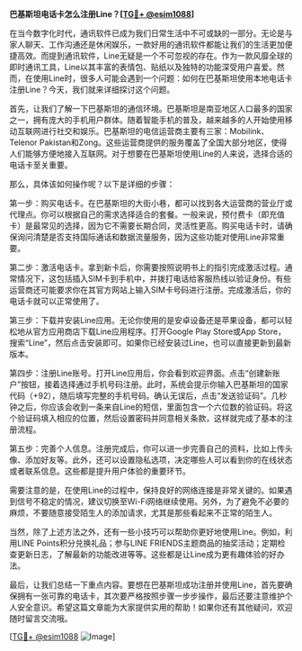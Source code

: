 **巴基斯坦电话卡怎么注册Line？[[TG💪+ @esim1088](https://t.me/s/esim1088)]**

在当今数字化时代，通讯软件已成为我们日常生活中不可或缺的一部分。无论是与家人聊天、工作沟通还是休闲娱乐，一款好用的通讯软件都能让我们的生活更加便捷高效。而提到通讯软件，Line无疑是一个不可忽视的存在。作为一款风靡全球的即时通讯工具，Line以其丰富的表情包、贴纸以及独特的功能深受用户喜爱。然而，在使用Line时，很多人可能会遇到一个问题：如何在巴基斯坦使用本地电话卡注册Line？今天，我们就来详细探讨这个问题。

首先，让我们了解一下巴基斯坦的通信环境。巴基斯坦是南亚地区人口最多的国家之一，拥有庞大的手机用户群体。随着智能手机的普及，越来越多的人开始使用移动互联网进行社交和娱乐。巴基斯坦的电信运营商主要有三家：Mobilink、Telenor Pakistan和Zong。这些运营商提供的服务覆盖了全国大部分地区，使得人们能够方便地接入互联网。对于想要在巴基斯坦使用Line的人来说，选择合适的电话卡至关重要。

那么，具体该如何操作呢？以下是详细的步骤：

第一步：购买电话卡。在巴基斯坦的大街小巷，都可以找到各大运营商的营业厅或代理点。你可以根据自己的需求选择适合的套餐。一般来说，预付费卡（即充值卡）是最常见的选择，因为它不需要长期合同，灵活性更高。购买电话卡时，请确保询问清楚是否支持国际通话和数据流量服务，因为这些功能对使用Line非常重要。

第二步：激活电话卡。拿到新卡后，你需要按照说明书上的指引完成激活过程。通常情况下，这包括插入SIM卡到手机中，并拨打电话给客服热线以验证身份。有些运营商还可能要求你在其官方网站上输入SIM卡号码进行注册。完成激活后，你的电话卡就可以正常使用了。

第三步：下载并安装Line应用。无论你使用的是安卓设备还是苹果设备，都可以轻松地从官方应用商店下载Line应用程序。打开Google Play Store或App Store，搜索“Line”，然后点击安装即可。如果你已经安装过Line，也可以直接更新到最新版本。

第四步：注册Line账号。打开Line应用后，你会看到欢迎界面。点击“创建新账户”按钮，接着选择通过手机号码注册。此时，系统会提示你输入巴基斯坦的国家代码（+92），随后填写完整的手机号码。确认无误后，点击“发送验证码”。几秒钟之后，你应该会收到一条来自Line的短信，里面包含一个六位数的验证码。将这个验证码填入相应的位置，然后设置密码并同意相关条款，这样就完成了基本的注册流程。

第五步：完善个人信息。注册完成后，你可以进一步完善自己的资料，比如上传头像、添加好友等。此外，还可以设置隐私选项，决定哪些人可以看到你的在线状态或者联系信息。这些都是提升用户体验的重要环节。

需要注意的是，在使用Line的过程中，保持良好的网络连接是非常关键的。如果遇到信号不稳定的情况，建议切换至Wi-Fi网络继续使用。另外，为了避免不必要的麻烦，不要随意接受陌生人的添加请求，尤其是那些看起来不正常的陌生人。

当然，除了上述方法之外，还有一些小技巧可以帮助你更好地使用Line。例如，利用LINE Points积分兑换礼品；参与LINE FRIENDS主题商品的抽奖活动；定期检查更新日志，了解最新的功能改进等等。这些都是让Line成为更有趣体验的好办法。

最后，让我们总结一下重点内容。要想在巴基斯坦成功注册并使用Line，首先要确保拥有一张可靠的电话卡，其次要严格按照步骤一步步操作，最后还要注意维护个人安全意识。希望这篇文章能为大家提供实用的帮助！如果你还有其他疑问，欢迎随时留言交流哦。

[[TG💪+ @esim1088](https://t.me/s/esim1088) ![Image](https://i.postimg.cc/4NQfJmqS/Snipaste-2025-05-13-00-14-12.png)]